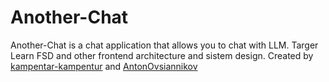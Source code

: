 # Another-Chat

Another-Chat is a chat application that allows you to chat with LLM.
Targer Learn FSD and other frontend architecture and sistem design.
Created by [kampentar-kampentur](https://github.com/kampentar-kampentur) and [AntonOvsiannikov](https://github.com/AntonOvsiannikov)
